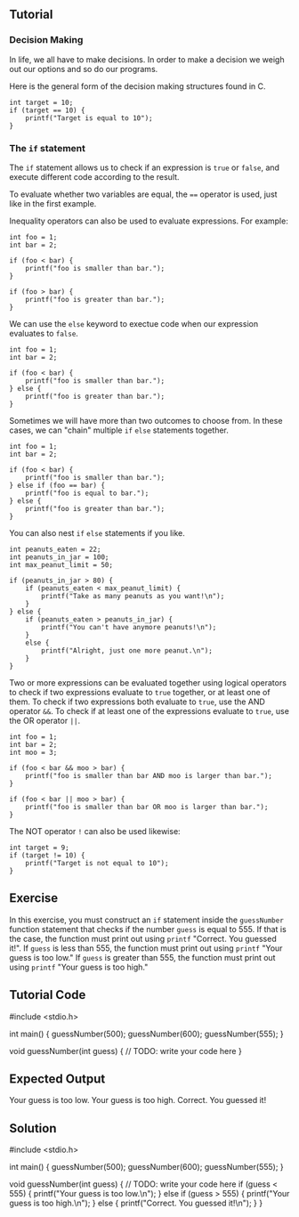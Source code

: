 Tutorial
--------

### Decision Making

In life, we all have to make decisions. In order to make a decision we weigh out our options and so do our programs.

Here is the general form of the decision making structures found in C.


    int target = 10;
    if (target == 10) {
        printf("Target is equal to 10");
    }


### The `if` statement

The `if` statement allows us to check if an expression is `true` or `false`, and execute different code according to the result.

To evaluate whether two variables are equal, the `==` operator is used, just like in the first example.

Inequality operators can also be used to evaluate expressions. For example:

    int foo = 1;
    int bar = 2;

    if (foo < bar) {
        printf("foo is smaller than bar.");
    }

    if (foo > bar) {
        printf("foo is greater than bar.");
    }

We can use the `else` keyword to exectue code when our expression evaluates to `false`.

    int foo = 1;
    int bar = 2;

    if (foo < bar) {
        printf("foo is smaller than bar.");
    } else {
        printf("foo is greater than bar.");
    }

Sometimes we will have more than two outcomes to choose from. In these cases, we can "chain" multiple `if` `else` statements together.

    int foo = 1;
    int bar = 2;

    if (foo < bar) {
        printf("foo is smaller than bar.");
    } else if (foo == bar) {
        printf("foo is equal to bar.");
    } else {
        printf("foo is greater than bar.");
    }

You can also nest `if` `else` statements if you like.

    int peanuts_eaten = 22;
    int peanuts_in_jar = 100;
    int max_peanut_limit = 50;

    if (peanuts_in_jar > 80) {
        if (peanuts_eaten < max_peanut_limit) {
            printf("Take as many peanuts as you want!\n");
        }
    } else {
        if (peanuts_eaten > peanuts_in_jar) {
            printf("You can't have anymore peanuts!\n");
        }
        else {
            printf("Alright, just one more peanut.\n");
        }
    }


Two or more expressions can be evaluated together using logical operators to check if two expressions evaluate to `true` together, or at least one of them. To check if two expressions both evaluate to `true`, use the AND operator `&&`. To check if at least one of the expressions evaluate to `true`, use the OR operator `||`.

    int foo = 1;
    int bar = 2;
    int moo = 3;

    if (foo < bar && moo > bar) {
        printf("foo is smaller than bar AND moo is larger than bar.");
    }

    if (foo < bar || moo > bar) {
        printf("foo is smaller than bar OR moo is larger than bar.");
    }

The NOT operator `!` can also be used likewise:

    int target = 9;
    if (target != 10) {
        printf("Target is not equal to 10");
    }


Exercise
--------

In this exercise, you must construct an `if` statement inside the `guessNumber` function statement that checks if the number `guess` is equal to 555. If that is the case, the function must print out using `printf` "Correct. You guessed it!". If `guess` is less than 555, the function must print out using `printf` "Your guess is too low." If `guess` is greater than 555, the function must print out using `printf` "Your guess is too high."

Tutorial Code
-------------

#include <stdio.h>

int main() {
    guessNumber(500);
    guessNumber(600);
    guessNumber(555);
}

void guessNumber(int guess) {
    // TODO: write your code here
}

Expected Output
---------------

Your guess is too low.
Your guess is too high.
Correct. You guessed it!

Solution
--------

#include <stdio.h>

int main() {
    guessNumber(500);
    guessNumber(600);
    guessNumber(555);
}

void guessNumber(int guess) {
    // TODO: write your code here
    if (guess < 555) {
        printf("Your guess is too low.\n");
    } else if (guess > 555) {
        printf("Your guess is too high.\n");
    } else {
        printf("Correct. You guessed it!\n");
    }
}
